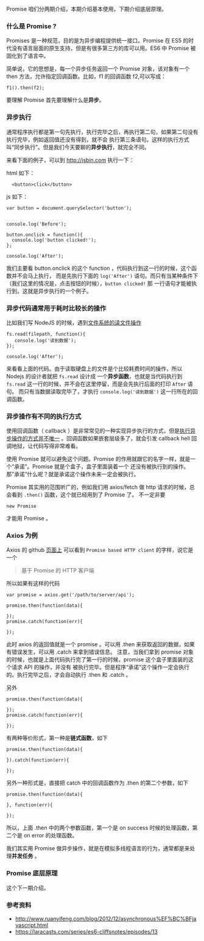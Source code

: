 Promise 咱们分两期介绍，本期介绍基本使用，下期介绍底层原理。

### 什么是 Promise ?

Promises 是一种规范，目的是为异步编程提供统一接口。Promise 在 ES5 的时代没有语言层面的原生支持，但是有很多第三方的库可以用。ES6 中 Promise 被固化到了语言中。

简单说，它的思想是，每一个异步任务返回一个 Promise 对象，该对象有一个 then 方法，允许指定回调函数。比如，f1 的回调函数 f2,可以写成：

```
f1().then(f2);
```

要理解 Promise 首先要理解什么是**异步**。

### 异步执行

通常程序执行都是第一句先执行，执行完毕之后，再执行第二句，如果第二句没有执行完毕，例如返回值还没有得到，就不会
执行第三条语句。这样的执行方式叫“同步执行”。但是我们今天要聊的**异步执行**，就完全不同。


来看下面的例子，可以到 http://jsbin.com 执行一下：


html 如下：

```
  <button>click</button>
```

js 如下：


```
var button = document.querySelector('button');


console.log('Before');

button.onclick = function(){
  console.log('button clicked!');
};

console.log('After');
```


我们主要看 button.onclick 的这个 function ，代码执行到这一行的时候，这个函数并不会马上执行，
而是先执行下面的 `log('After')` 语句。而只有当某种条件下（我们这里的情况是，点击按钮的时候），`button clicked!` 那
一行语句才能被执行到。这就是异步执行的一个例子。


### 异步代码通常用于耗时比较长的操作


比如我们写 NodeJS 的时候，遇到[文件系统的读文件操作](https://nodejs.org/api/fs.html#fs_fs_read_fd_buffer_offset_length_position_callback)

```
fs.read(filepath, function(){
   console.log('读到数据');  
});

console.log('After');
```

来看看上面的代码。由于读取硬盘上的文件是个比较耗费时间的操作，所以 Nodejs 的设计者就把 `fs.read` 设计成
一个**异步函数**，也就是当代码执行到 `fs.read` 这一行的时候，并不会在这里停留，而是会先执行后面的打印 `After` 语句。
而只有当数据读取完毕了，才执行 `console.log('读到数据')` 这一行所在的回调函数。


### 异步操作有不同的执行方式

使用回调函数（ callback ）是非常常见的一种实现异步执行的方式，但是[执行异步操作的方式并不唯一](http://www.ruanyifeng.com/blog/2012/12/asynchronous%EF%BC%BFjavascript.html) 。回调函数如果嵌套层级多了，就会引发 callback hell 回调地狱，让代码写得非常难看。

使用 Promise 就可以避免这个问题。Promise 的作用就跟它的名字一样，就是一个“承诺”。Promise 就是个盒子，盒子里面装着一个
还没有被执行到的操作。那”承诺”什么呢？就是承诺这个操作未来一定会被执行。

Promise 其实用的范围听广的，例如我们用 axios/fetch 做 http 请求的时候，总会看到 `.then()` 函数，这个就已经用到了 Promise 了。
不一定非要

```
new Promise
```

才能用 Promise 。


### Axios 为例

Axios 的 github [页面上](https://github.com/mzabriskie/axios) 可以看到 `Promise based HTTP client` 的字样，说它是一个

> 基于 Promise 的 HTTP 客户端


所以如果有这样的代码


```
var promise = axios.get('/path/to/server/api');

promise.then(function(data){

});
promise.catch(function(err){

});
```

此时 axios 的返回值就是一个 promise 。可以用 .then 来获取返回的数据，如果有错误发生，可以用 .catch 来拿到错误信息。
注意，当我们拿到 promise 对象的时候，也就是上面代码执行完了第一行的时候，promise 这个盒子里面装的这个请求 API 的操作，并没有
被执行完毕。但是程序“承诺”这个操作一定会执行的。执行完毕之后，才会自动执行 .then 和 .catch 。

另外

```
promise.then(function(data){

});
promise.catch(function(err){

});
```

有两种等价形式，第一种是**链式函数**，如下

```
promise.then(function(data){

}).catch(function(err){

});
```

另外一种形式是，直接把 catch 中的回调函数作为 .then 的第二个参数，如下

```
promise.then(function(data){

}, function(err){

});
```

所以，上面 .then 中的两个参数函数，第一个是 on success 时候的处理函数，第二个是 on error 的处理函数。

我们其实用 Promise 做异步操作，就是在模拟多线程语言的行为，通常都是来处理**并发任务** 。


### Promise 底层原理

这个下一期介绍。



### 参考资料

- http://www.ruanyifeng.com/blog/2012/12/asynchronous%EF%BC%BFjavascript.html
- https://laracasts.com/series/es6-cliffsnotes/episodes/13

